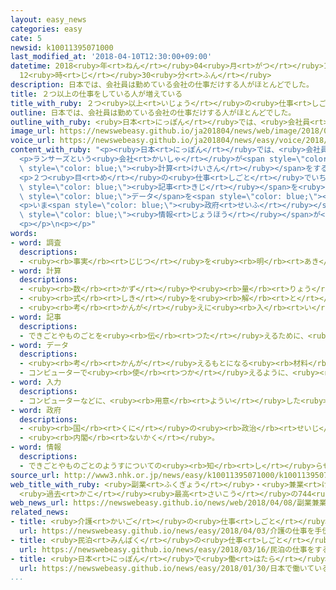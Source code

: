 ```yaml
---
layout: easy_news
categories: easy
cate: 5
newsid: k10011395071000
last_modified_at: '2018-04-10T12:30:00+09:00'
datetime: 2018<ruby>年<rt>ねん</rt></ruby>04<ruby>月<rt>がつ</rt></ruby>10<ruby>日<rt>にち</rt></ruby>
  12<ruby>時<rt>じ</rt></ruby>30<ruby>分<rt>ふん</rt></ruby>
description: 日本では、会社員は勤めている会社の仕事だけする人がほとんどでした。
title: ２つ以上の仕事をしている人が増えている
title_with_ruby: ２つ<ruby>以上<rt>いじょう</rt></ruby>の<ruby>仕事<rt>しごと</rt></ruby>をしている<ruby>人<rt>ひと</rt></ruby>が<ruby>増<rt>ふ</rt></ruby>えている
outline: 日本では、会社員は勤めている会社の仕事だけする人がほとんどでした。
outline_with_ruby: <ruby>日本<rt>にっぽん</rt></ruby>では、<ruby>会社員<rt>かいしゃいん</rt></ruby>は<ruby>勤<rt>つと</rt></ruby>めている<ruby>会社<rt>かいしゃ</rt></ruby>の<ruby>仕事<rt>しごと</rt></ruby>だけする<ruby>人<rt>ひと</rt></ruby>がほとんどでした。
image_url: https://newswebeasy.github.io/ja201804/news/web/image/2018/04/08/K10011395071_1804081552_1804081605_01_02.jpg
voice_url: https://newswebeasy.github.io/ja201804/news/easy/voice/2018/04/10/k10011395071000.mp4
content_with_ruby: "<p><ruby>日本<rt>にっぽん</rt></ruby>では、<ruby>会社員<rt>かいしゃいん</rt></ruby>は<ruby>勤<rt>つと</rt></ruby>めている<ruby>会社<rt>かいしゃ</rt></ruby>の<ruby>仕事<rt>しごと</rt></ruby>だけする<ruby>人<rt>ひと</rt></ruby>がほとんどでした。<ruby>別<rt>べつ</rt></ruby>の<ruby>仕事<rt>しごと</rt></ruby>はしてはいけないと<ruby>言<rt>い</rt></ruby>う<ruby>会社<rt>かいしゃ</rt></ruby>もあります。しかし、<ruby>最近<rt>さいきん</rt></ruby>２つ<ruby>以上<rt>いじょう</rt></ruby>の<ruby>仕事<rt>しごと</rt></ruby>をしている<ruby>人<rt>ひと</rt></ruby>が<ruby>増<rt>ふ</rt></ruby>えています。</p>\n\
  <p>ランサーズという<ruby>会社<rt>かいしゃ</rt></ruby>が<span style=\"color: blue;\"><ruby>調査<rt>ちょうさ</rt></ruby></span>から<span\
  \ style=\"color: blue;\"><ruby>計算<rt>けいさん</rt></ruby></span>をすると、２つ<ruby>以上<rt>いじょう</rt></ruby>の<ruby>仕事<rt>しごと</rt></ruby>をしている<ruby>人<rt>ひと</rt></ruby>は７４４<ruby>万<rt>まん</rt></ruby><ruby>人<rt>にん</rt></ruby>で、<ruby>今<rt>いま</rt></ruby>まででいちばん<ruby>多<rt>おお</rt></ruby>くなりました。</p>\n\
  <p>２つ<ruby>目<rt>め</rt></ruby>の<ruby>仕事<rt>しごと</rt></ruby>でいちばん<ruby>多<rt>おお</rt></ruby>かったのは、インターネットの<span\
  \ style=\"color: blue;\"><ruby>記事<rt>きじ</rt></ruby></span>を<ruby>書<rt>か</rt></ruby>いたりパソコンに<span\
  \ style=\"color: blue;\">データ</span>を<span style=\"color: blue;\"><ruby>入力<rt>にゅうりょく</rt></ruby></span>したりする、<ruby>家<rt>いえ</rt></ruby>でもできる<ruby>仕事<rt>しごと</rt></ruby>で、１６５<ruby>万<rt>まん</rt></ruby><ruby>人<rt>にん</rt></ruby>でした。</p>\n\
  <p>いま<span style=\"color: blue;\"><ruby>政府<rt>せいふ</rt></ruby></span>は、<ruby>会社員<rt>かいしゃいん</rt></ruby>も<ruby>別<rt>べつ</rt></ruby>の<ruby>仕事<rt>しごと</rt></ruby>ができるようにして、いろいろな<ruby>働<rt>はたら</rt></ruby>き<ruby>方<rt>かた</rt></ruby>ができるようにしたいと<ruby>言<rt>い</rt></ruby>っています。しかし、<ruby>会社<rt>かいしゃ</rt></ruby>の<ruby>大事<rt>だいじ</rt></ruby>な<span\
  \ style=\"color: blue;\"><ruby>情報<rt>じょうほう</rt></ruby></span>が<ruby>外<rt>そと</rt></ruby>に<ruby>出<rt>で</rt></ruby>てしまうかもしれないと<ruby>心配<rt>しんぱい</rt></ruby>する<ruby>会社<rt>かいしゃ</rt></ruby>もあります。</p>\n\
  <p></p>\n<p></p>"
words:
- word: 調査
  descriptions:
  - <ruby><rb>事実</rb><rt>じじつ</rt></ruby>を<ruby><rb>明</rb><rt>あき</rt></ruby>らかにするために、<ruby><rb>調</rb><rt>しら</rt></ruby>べること。
- word: 計算
  descriptions:
  - <ruby><rb>数</rb><rt>かず</rt></ruby>や<ruby><rb>量</rb><rt>りょう</rt></ruby>を<ruby><rb>数</rb><rt>かぞ</rt></ruby>えること。
  - <ruby><rb>式</rb><rt>しき</rt></ruby>を<ruby><rb>解</rb><rt>と</rt></ruby>いて、<ruby><rb>答</rb><rt>こた</rt></ruby>えを<ruby><rb>出</rb><rt>だ</rt></ruby>すこと。
  - <ruby><rb>考</rb><rt>かんが</rt></ruby>えに<ruby><rb>入</rb><rt>い</rt></ruby>れておくこと。
- word: 記事
  descriptions:
  - できごとやものごとを<ruby><rb>伝</rb><rt>つた</rt></ruby>えるために、<ruby><rb>新聞</rb><rt>しんぶん</rt></ruby>や<ruby><rb>雑誌</rb><rt>ざっし</rt></ruby>に<ruby><rb>書</rb><rt>か</rt></ruby>いた<ruby><rb>文章</rb><rt>ぶんしょう</rt></ruby>。
- word: データ
  descriptions:
  - <ruby><rb>考</rb><rt>かんが</rt></ruby>えるもとになる<ruby><rb>材料</rb><rt>ざいりょう</rt></ruby>や<ruby><rb>事実</rb><rt>じじつ</rt></ruby>。
  - コンピューターで<ruby><rb>使</rb><rt>つか</rt></ruby>えるように、<ruby><rb>数字</rb><rt>すうじ</rt></ruby>や<ruby><rb>記号</rb><rt>きごう</rt></ruby>に<ruby><rb>置</rb><rt>お</rt></ruby>きかえられた<ruby><rb>資料</rb><rt>しりょう</rt></ruby>。
- word: 入力
  descriptions:
  - コンピューターなどに、<ruby><rb>用意</rb><rt>ようい</rt></ruby>した<ruby><rb>情報</rb><rt>じょうほう</rt></ruby>を<ruby><rb>入</rb><rt>い</rt></ruby>れること。インプット。
- word: 政府
  descriptions:
  - <ruby><rb>国</rb><rt>くに</rt></ruby>の<ruby><rb>政治</rb><rt>せいじ</rt></ruby>を<ruby><rb>行</rb><rt>おこな</rt></ruby>うところ。
  - <ruby><rb>内閣</rb><rt>ないかく</rt></ruby>。
- word: 情報
  descriptions:
  - できごとやものごとのようすについての<ruby><rb>知</rb><rt>し</rt></ruby>らせ。
source_url: http://www3.nhk.or.jp/news/easy/k10011395071000/k10011395071000.html
web_title_with_ruby: <ruby>副業<rt>ふくぎょう</rt></ruby>・<ruby>兼業<rt>けんぎょう</rt></ruby>を<ruby>行<rt>おこな</rt></ruby>う<ruby>人<rt>ひと</rt></ruby>
  <ruby>過去<rt>かこ</rt></ruby><ruby>最高<rt>さいこう</rt></ruby>の744<ruby>万人<rt>まんにん</rt></ruby>に
web_news_url: https://newswebeasy.github.io/news/web/2018/04/08/副業兼業を行う人-過去最高の744万人に
related_news:
- title: <ruby>介護<rt>かいご</rt></ruby>の<ruby>仕事<rt>しごと</rt></ruby>を<ruby>手伝<rt>てつだ</rt></ruby>うロボットを<ruby>作<rt>つく</rt></ruby>ろう
  url: https://newswebeasy.github.io/news/easy/2018/04/03/介護の仕事を手伝うロボットを作ろう
- title: <ruby>民泊<rt>みんぱく</rt></ruby>の<ruby>仕事<rt>しごと</rt></ruby>をするための<ruby>申<rt>もう</rt></ruby>し<ruby>込<rt>こ</rt></ruby>みが<ruby>始<rt>はじ</rt></ruby>まる
  url: https://newswebeasy.github.io/news/easy/2018/03/16/民泊の仕事をするための申し込みが始まる
- title: <ruby>日本<rt>にっぽん</rt></ruby>で<ruby>働<rt>はたら</rt></ruby>いている<ruby>外国人<rt>がいこくじん</rt></ruby>　<ruby>今<rt>いま</rt></ruby>まででいちばん<ruby>多<rt>おお</rt></ruby>い１２７<ruby>万<rt>まん</rt></ruby><ruby>人<rt>にん</rt></ruby>
  url: https://newswebeasy.github.io/news/easy/2018/01/30/日本で働いている外国人-今まででいちばん多い127万人
...
```

